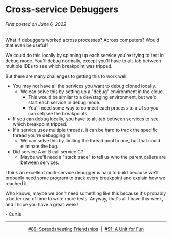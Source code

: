 # Cross-service Debuggers

###### First posted on June 6, 2022
What if debuggers worked across processes? Across computers? Would that even be useful?

We could do this locally by spinning up each service you're trying to test in debug mode. You'll debug normally, except you'll have to alt-tab between multiple IDEs to see which breakpoint was tripped.

But there are many challenges to getting this to work well:

- You may not have all the services you want to debug cloned locally.
    - We can solve this by setting up a "debug" environment in the cloud.
        - This would be similar to a dev/staging environment, but we'd start each service in debug mode.
        - You'll need some way to connect each process to a UI so you can set/see the breakpoints.
- If you can debug locally, you have to alt-tab between services to see which breakpoint tripped.
- If a service uses multiple threads, it can be hard to track the specific thread you're debugging in.
    - We can solve this by limiting the thread pool to one, but that could eliminate the bug.
- Did service A or B call service C?
    - Maybe we'll need a "stack trace" to tell us who the parent callers are between services.

I think an excellent multi-service debugger is hard to build because we'll probably need some program to track every breakpoint and explain how we reached it.

Who knows, maybe we don't need something like this because it's probably a better use of time to write more tests. Anyway, that's all I have this week, and I hope you have a great week!

\- Curtis

<!--START OF FOOTER-->
<hr style="margin-top:9px;height:1px;border: 0;background-image: linear-gradient(to right, rgba(0, 0, 0, 0.0), rgba(0, 0, 0, 0.5),rgba(0, 0, 0, 0.0));">
<!--START OF ISSUE NAVIGATION LINKS-->
<p align="center"><a href='089_spreadsheeting_friendships.md'>#89: Spreadsheeting Friendships</a>&nbsp;&nbsp;|&nbsp;&nbsp;<a href='091_a_unit_for_fun.md'>#91: A Unit for Fun</a></p>
<!--START OF ISSUE NAVIGATION LINKS-->
<!--END OF FOOTER-->
